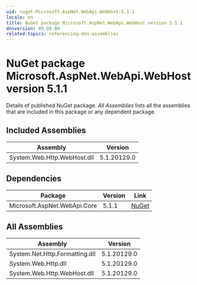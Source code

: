 ```yaml
---
uid: nuget-Microsoft.AspNet.WebApi.WebHost-5.1.1
locale: en
title: NuGet package Microsoft.AspNet.WebApi.WebHost version 5.1.1
dnnversion: 09.08.00
related-topics: referencing-dnn-assemblies
---
```


# NuGet package Microsoft.AspNet.WebApi.WebHost version 5.1.1
Details of published NuGet package.
*All Assemblies* lists all the assemblies that are included in this package or any dependent package.

## Included Assemblies

|Assembly|Version|
|---|---|
|System.Web.Http.WebHost.dll|5.1.20129.0|

## Dependencies

|Package|Version|Link|
|---|---|---|
|Microsoft.AspNet.WebApi.Core|5.1.1|[NuGet](https://www.nuget.org/packages/Microsoft.AspNet.WebApi.Core/5.1.1)|

## All Assemblies

|Assembly|Version|
|---|---|
|System.Net.Http.Formatting.dll|5.1.20129.0|
|System.Web.Http.dll|5.1.20129.0|
|System.Web.Http.WebHost.dll|5.1.20129.0|

